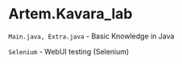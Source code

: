 # Artem.Kavara_lab
```Main.java, Extra.java``` - Basic Knowledge in Java

```Selenium``` - WebUI testing (Selenium) 
